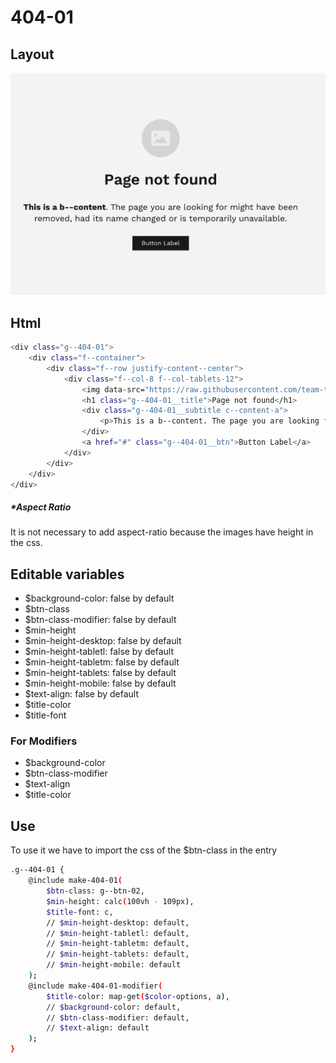 # 404-01

## Layout

![alt text][layout-01]

[layout-01]: /src/img/global-components/404/404-01.png

## Html

```sh
<div class="g--404-01">
    <div class="f--container">
        <div class="f--row justify-content--center">
            <div class="f--col-8 f--col-tablets-12">
                <img data-src="https://raw.githubusercontent.com/team-thunderfoot/ui/main/src/img/global-components/card/card-img-placeholder.png" src="/src/img/global-components/placeholder.jpg" alt="alt text" class="g--404-01__media g--lazy-01">
                <h1 class="g--404-01__title">Page not found</h1>
                <div class="g--404-01__subtitle c--content-a">
                    <p>This is a b--content. The page you are looking for might have been removed, had its name changed or is temporarily unavailable.</p>
                </div>
                <a href="#" class="g--404-01__btn">Button Label</a>
            </div>
        </div>
    </div>
</div>
```

##### \*Aspect Ratio

It is not necessary to add aspect-ratio because the images have height in the css.

## Editable variables

- $background-color: false by default
- $btn-class
- $btn-class-modifier: false by default
- $min-height
- $min-height-desktop: false by default
- $min-height-tabletl: false by default
- $min-height-tabletm: false by default
- $min-height-tablets: false by default
- $min-height-mobile: false by default
- $text-align: false by default
- $title-color
- $title-font

### For Modifiers

- $background-color
- $btn-class-modifier
- $text-align
- $title-color

## Use

To use it we have to import the css of the $btn-class in the entry

```sh
.g--404-01 {
    @include make-404-01(
        $btn-class: g--btn-02,
        $min-height: calc(100vh - 109px),
        $title-font: c,
        // $min-height-desktop: default,
        // $min-height-tabletl: default,
        // $min-height-tabletm: default,
        // $min-height-tablets: default,
        // $min-height-mobile: default
    );
    @include make-404-01-modifier(
        $title-color: map-get($color-options, a),
        // $background-color: default,
        // $btn-class-modifier: default,
        // $text-align: default
    );
}
```

